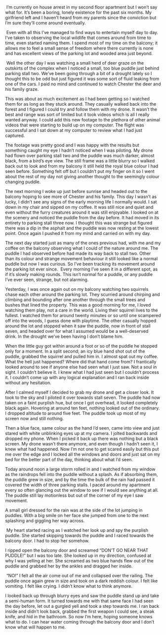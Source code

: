  I’m currently on house arrest in my second floor apartment but I won’t say what for. It’s been a boring, lonely existence for the past six months. My girlfriend left and I haven’t heard from my parents since the conviction but I’m sure they’ll come around eventually.


 Even with all this I’ve managed to find ways to entertain myself day to day. I’ve taken to observing the local wildlife that comes around from time to time, even started naming them. I spend most of my time on the balcony; it allows me to feel a small sense of freedom where there currently is none and has excellent views of the parking lot and wooded area just beyond.


 Well the other day I was watching a small herd of deer graze on the outskirts of the complex when I noticed a small, too blue puddle just behind parking stall two. We’ve been going through a bit of a drought lately so I thought this to be odd but just figured it was some sort of fluid leaking from one of the cars. I paid no mind and continued to watch Chester the deer and his family graze. 


This was about as much excitement as I had been getting so I watched them for as long as they stuck around. They casually walked back into the forest and I figured I could try and follow them with my drone. It wasn’t the best and range was sort of limited but it took videos which is all I really wanted anyway. I could add this new footage to the plethora of other animal videos that were starting to build up on my computer. The flight was successful and I sat down at my computer to review what I had just captured. 


The footage was pretty good and I was happy with the results but something caught my eye I hadn’t noticed when I was piloting. My drone had flown over parking stall two and the puddle was much darker, almost black, from a bird’s eye view. The still frame was a little blurry so I walked back out to look and from my balcony it still held the royal blue colour I had seen before. Something felt off but I couldn’t put my finger on it so I went about the rest of my day not giving another thought to the seemingly colour changing puddle.


The next morning I woke up just before sunrise and headed out to the balcony hoping to see more of Chester and his family. This day I wasn’t as lucky, I didn’t see any signs of the early morning life I normally would. I sat down in my chair and sipped on my coffee. It was still nice and quiet and even without the furry creatures around it was still enjoyable. I looked on at the scenery and noticed the puddle from the day before. It had moved in its entirety to parking stall three now. I thought this was strange but figured there was a dip in the asphalt and the puddle was now resting at the lowest point. Once again I pushed it from my mind and carried on with my day. 


The next day started just as many of the ones previous had, with me and my coffee on the balcony observing what I could of the nature around me. The puddle I had observed before had made its way back to stall two. Other than its colour and strange movement behaviour it still looked like a normal puddle but now I was curious. So I’ve been tracking its movement around the parking lot ever since.  Every morning I’ve seen it in a different spot, as if it’s slowly making rounds. This isn’t normal for a puddle, or any puddle I’ve ever seen, strange, but not alarming. 


Yesterday, I was once again out on my balcony watching two squirrels chase each other around the parking lot. They scurried around chirping and climbing and bounding after one another through the small trees and bushes that lined the property. This was a good morning for me, I loved watching them play, not a care in the world. Living their squirrel lives to the fullest. I watched them for around twenty minutes or so until one scampered off into the woods, I guess done with playtime. The other casually hopped around the lot and stopped when it saw the puddle, now in front of stall seven, and headed over for what I assumed would be a well-deserved drink. In the drought we’ve been having I don’t blame him.


When the little guy got within around a foot or so of the puddle he stopped only for a moment. In a split second; an icy blue hand shot out of the puddle, grabbed the squirrel and pulled him in. I almost spat out my coffee. What the hell just happened? Where did that hand come from? I frantically looked around to see if anyone else had seen what I just saw. Not a soul in sight. I couldn’t believe it. I knew what I had just seen but I couldn’t process it. I couldn’t come up with any logical explanation and I ran back inside without any hesitation. 


After I calmed myself I decided to grab my drone and get a closer look. It took to the sky and I piloted it over towards stall seven. The puddle had now taken on a faint purplish hue, but once I got overhead, it looked completely black again. Hovering at around ten feet, nothing looked out of the ordinary. I dropped altitude to around five feet. The puddle took up most of my screen now and still nothing. 


Then a blue face, same colour as the hand I’d seen, came into view and just stared with white unblinking eyes up at my camera. I jolted backwards and dropped my phone. When I picked it back up there was nothing but a black screen. My drone wasn’t there anymore, and even though I hadn’t seen it, I knew what had happened. Now I’m not one to get scared easily but this put me over the edge and I locked all the windows and doors and just sat on my bed for the better part of the day, thinking about what I’d seen.


Today around noon a large storm rolled in and I watched from my window as the raindrops fell into the puddle without a splash. As if absorbing them, the puddle grew in size, and by the time the bulk of the rain had passed it covered the width of three parking stalls. I paced around my apartment every so often glancing out the window to see if I would see anything at all. The puddle still lay motionless but out of the corner of my eye I saw movement.


A small girl dressed for the rain was at the side of the lot jumping in puddles. With a big smile on her face she jumped from one to the next splashing and giggling her way across.


 My heart started racing as I watched her look up and spy the purplish puddle. She started skipping towards the puddle and I raced towards the balcony door. I had to stop her somehow. 


I ripped open the balcony door and screamed “DON’T GO NEAR THAT PUDDLE!” but I was too late. She looked up in my direction, confused at why I was yelling at her. She screamed as two blue hands flew out of the puddle and grabbed her by the ankles and dragged her inside.


 “NO!” I felt all the air come out of me and collapsed over the railing. The puddle once again grew in size and took on a dark reddish colour. I felt like vomiting. I felt like crying. I didn’t know what to think anymore. 


I looked back up through blurry eyes and saw the puddle stand up and take a semi-human form. It turned towards me with that same face I had seen the day before, let out a gurgled yell and took a step towards me. I ran back inside and didn’t look back, grabbed the first weapon I could see, a steak knife, and hid in the bathroom. So now I’m here, hoping someone knows what to do. I can hear water coming through the balcony door and I don’t know what will happen to me.


 